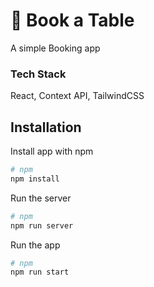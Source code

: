 
#  🥘 Book a Table

A simple Booking app

### Tech Stack

React, Context API, TailwindCSS

## Installation

Install app with npm
```bash
# npm
npm install
```
Run the server
```bash
# npm
npm run server
```
Run the app
```bash
# npm
npm run start
``` 
